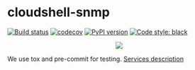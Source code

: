 # cloudshell-snmp

[![Build status](https://travis-ci.org/QualiSystems/cloudshell-snmp.svg?branch=dev)](https://travis-ci.org/QualiSystems/cloudshell-snmp)
[![codecov](https://codecov.io/gh/QualiSystems/cloudshell-snmp/branch/dev/graph/badge.svg)](https://codecov.io/gh/QualiSystems/cloudshell-snmp)
[![PyPI version](https://badge.fury.io/py/cloudshell-snmp.svg)](https://badge.fury.io/py/cloudshell-snmp)
[![Code style: black](https://img.shields.io/badge/code%20style-black-000000.svg)](https://github.com/python/black)

<p align="center">
<img src="https://github.com/QualiSystems/devguide_source/raw/master/logo.png"></img>
</p>

We use tox and pre-commit for testing. [Services description](https://github.com/QualiSystems/cloudshell-package-repo-template#description-of-services)
